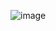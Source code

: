 ![image](https://user-images.githubusercontent.com/79148460/202701418-332c3a62-0356-4ecd-b4a3-225cae6ef1d6.png)
